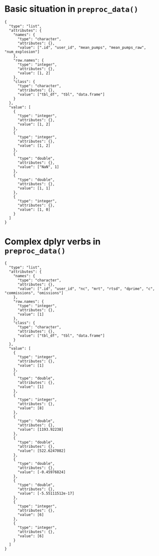 # Basic situation in `preproc_data()`

    {
      "type": "list",
      "attributes": {
        "names": {
          "type": "character",
          "attributes": {},
          "value": [".id", "user_id", "mean_pumps", "mean_pumps_raw", "num_explosion"]
        },
        "row.names": {
          "type": "integer",
          "attributes": {},
          "value": [1, 2]
        },
        "class": {
          "type": "character",
          "attributes": {},
          "value": ["tbl_df", "tbl", "data.frame"]
        }
      },
      "value": [
        {
          "type": "integer",
          "attributes": {},
          "value": [1, 2]
        },
        {
          "type": "integer",
          "attributes": {},
          "value": [1, 2]
        },
        {
          "type": "double",
          "attributes": {},
          "value": ["NaN", 1]
        },
        {
          "type": "double",
          "attributes": {},
          "value": [1, 1]
        },
        {
          "type": "integer",
          "attributes": {},
          "value": [1, 0]
        }
      ]
    }

# Complex dplyr verbs in `preproc_data()`

    {
      "type": "list",
      "attributes": {
        "names": {
          "type": "character",
          "attributes": {},
          "value": [".id", "user_id", "nc", "mrt", "rtsd", "dprime", "c", "commissions", "omissions"]
        },
        "row.names": {
          "type": "integer",
          "attributes": {},
          "value": [1]
        },
        "class": {
          "type": "character",
          "attributes": {},
          "value": ["tbl_df", "tbl", "data.frame"]
        }
      },
      "value": [
        {
          "type": "integer",
          "attributes": {},
          "value": [1]
        },
        {
          "type": "double",
          "attributes": {},
          "value": [1]
        },
        {
          "type": "integer",
          "attributes": {},
          "value": [8]
        },
        {
          "type": "double",
          "attributes": {},
          "value": [1193.92238]
        },
        {
          "type": "double",
          "attributes": {},
          "value": [522.6247082]
        },
        {
          "type": "double",
          "attributes": {},
          "value": [-0.45976824]
        },
        {
          "type": "double",
          "attributes": {},
          "value": [-5.55111512e-17]
        },
        {
          "type": "integer",
          "attributes": {},
          "value": [6]
        },
        {
          "type": "integer",
          "attributes": {},
          "value": [6]
        }
      ]
    }

